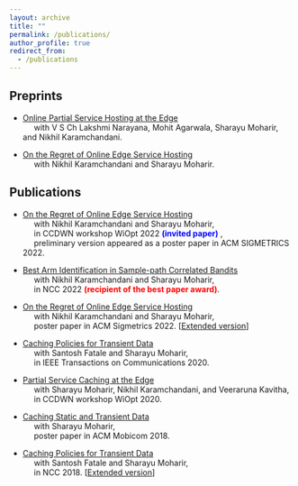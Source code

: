 ```yaml
---
layout: archive
title: ""
permalink: /publications/
author_profile: true
redirect_from:
  - /publications
---
```

## Preprints
* [Online Partial Service Hosting at the Edge](https://arxiv.org/abs/2103.00555)<br>
  	&nbsp;&nbsp;&nbsp;&nbsp; with V S Ch Lakshmi Narayana, Mohit Agarwala, Sharayu Moharir, and Nikhil Karamchandani.

* [On the Regret of Online Edge Service Hosting](http://rsriprakash.github.io/files/perf_evol_2022.pdf)<br>
		&nbsp;&nbsp;&nbsp;&nbsp; with Nikhil Karamchandani and Sharayu Moharir.<br>

## Publications
* [On the Regret of Online Edge Service Hosting](http://rsriprakash.github.io/files/WiOpt_2022.pdf)<br>
		&nbsp;&nbsp;&nbsp;&nbsp; with Nikhil Karamchandani and Sharayu Moharir,<br>
    &nbsp;&nbsp;&nbsp;&nbsp; in CCDWN workshop WiOpt 2022 <span style="color:blue">  **(invited paper)** </span>,<br>
    &nbsp;&nbsp;&nbsp;&nbsp; preliminary version appeared as a poster paper in ACM SIGMETRICS 2022.

* [Best Arm Identification in Sample-path Correlated Bandits](http://rsriprakash.github.io/files/NCC_2022.pdf)<br>
    &nbsp;&nbsp;&nbsp;&nbsp; with Nikhil Karamchandani and Sharayu Moharir,<br>
    &nbsp;&nbsp;&nbsp;&nbsp; in NCC 2022<span style="color:red"> **(recipient of the best paper award)**</span>.

* [On the Regret of Online Edge Service Hosting](http://rsriprakash.github.io/files/sig_2022.pdf)<br>
		&nbsp;&nbsp;&nbsp;&nbsp; with Nikhil Karamchandani and Sharayu Moharir,<br>
    &nbsp;&nbsp;&nbsp;&nbsp; poster paper in ACM Sigmetrics 2022. [[Extended version](http://rsriprakash.github.io/files/perf_evol_2022.pdf)]

* [Caching Policies for Transient Data](http://rsriprakash.github.io/files/Tcom_2020.pdf)<br>
		&nbsp;&nbsp;&nbsp;&nbsp; with Santosh Fatale and Sharayu Moharir,<br>
    &nbsp;&nbsp;&nbsp;&nbsp; in IEEE Transactions on Communications 2020.

* [Partial Service Caching at the Edge](http://rsriprakash.github.io/files/Wiopt_2020.pdf)<br>
		&nbsp;&nbsp;&nbsp;&nbsp; with Sharayu Moharir, Nikhil Karamchandani, and Veeraruna Kavitha,<br>
    &nbsp;&nbsp;&nbsp;&nbsp; in CCDWN workshop WiOpt 2020.

*  [Caching Static and Transient Data](http://rsriprakash.github.io/files/Mobi_com_2018.pdf)<br>
       &nbsp;&nbsp;&nbsp;&nbsp; with Sharayu Moharir,<br>
       &nbsp;&nbsp;&nbsp;&nbsp; poster paper in ACM Mobicom 2018.

* [Caching Policies for Transient Data](http://rsriprakash.github.io/files/NCC_2018.pdf)<br>
   		&nbsp;&nbsp;&nbsp;&nbsp; with Santosh Fatale and Sharayu Moharir,<br>
      &nbsp;&nbsp;&nbsp;&nbsp; in NCC 2018. [[Extended version](http://rsriprakash.github.io/files/Tcom_2020.pdf)]
